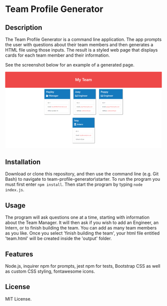 # Team Profile Generator

## Description

The Team Profile Generator is a command line application. The app prompts the user with questions about their team members and then generates a HTML file using those inputs. The result is a styled web page that displays cards for each team member and their information. 

See the screenshot below for an example of a generated page.

![Screenshot of a 'My Team' web page created using the app](/images/team-generator-ss.png)

## Installation
Download or clone this repository, and then use the command line (e.g. Git Bash) to navigate to team-profile-generator\starter. To run the program you must first enter `npm install`. Then start the program by typing `node index.js`.

## Usage
The program will ask questions one at a time, starting with information about the Team Manager. It will then ask if you wish to add an Engineer, an Intern, or to finish building the team. You can add as many team members as you like. Once you select 'finish building the team', your html file entitled 'team.html' will be created inside the 'output' folder.

## Features
Node.js, inquirer npm for prompts, jest npm for tests, Bootstrap CSS as well as custom CSS styling, fontawesome icons.

## License
MIT License.